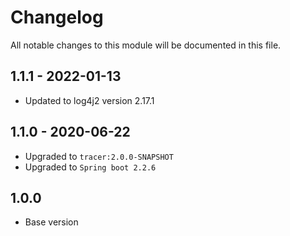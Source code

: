 # Changelog
All notable changes to this module will be documented in this file.

## 1.1.1 - 2022-01-13
- Updated to log4j2 version 2.17.1

## 1.1.0 - 2020-06-22

- Upgraded to `tracer:2.0.0-SNAPSHOT`
- Upgraded to `Spring boot 2.2.6`

## 1.0.0

- Base version

